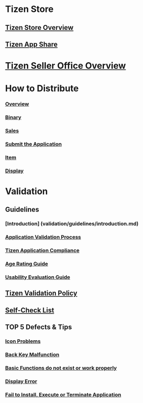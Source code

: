 # Tizen Store
## [Tizen Store Overview](/application/distribute/index.md)
## [Tizen App Share](/application/distribute/tizen-app-share.md)

# [Tizen Seller Office Overview](/application/distribute/seller-office.md)

# How to Distribute
### [Overview](/application/distribute/how-to-distribute/overview.md)
### [Binary](/application/distribute/how-to-distribute/binary.md)
### [Sales](/application/distribute/how-to-distribute/sales.md)
### [Submit the Application](/application/distribute/how-to-distribute/submit-application.md)
### [Item](/application/distribute/how-to-distribute/item.md)
### [Display](/application/distribute/how-to-distribute/display.md)

# Validation
## Guidelines
### [Introduction] (validation/guidelines/introduction.md)
### [Application Validation Process](/application/distribute/validation/guidelines/application-validation-process.md)
### [Tizen Application Compliance](/application/distribute/validation/guidelines/tizen-application-compliance.md)
### [Age Rating Guide](/application/distribute/validation/guidelines/age-rating-guide.md)
### [Usability Evaluation Guide](/application/distribute/validation/guidelines/usability-evaluation-guide.md)
## [Tizen Validation Policy](/application/distribute/validation/tizen-validation-policy.md)
## [Self-Check List](/application/distribute/validation/self-check-list.md)
## TOP 5 Defects & Tips
### [Icon Problems](/application/distribute/validation/defects-tips/icon-problems.md)
### [Back Key Malfunction](/application/distribute/validation/defects-tips/back-key-malfunction.md)
### [Basic Functions do not exist or work properly](/application/distribute/validation/defects-tips/basic-functions-do-not-exist-or-work-properly.md)
### [Display Error](/application/distribute/validation/defects-tips/display-error.md)
### [Fail to Install, Execute or Terminate Application](/application/distribute/validation/defects-tips/fail-install-execute-or-terminate-application.md)
